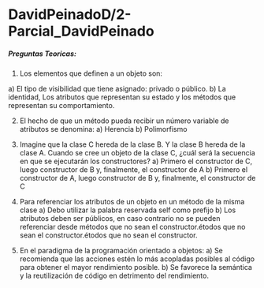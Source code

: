 # DavidPeinadoD/2-Parcial_DavidPeinado

##### Preguntas Teoricas:

1. Los elementos que definen a un objeto son:

a) El tipo de visibilidad que tiene asignado: privado o público.
b) La identidad, Los atributos que representan su estado y los métodos que representan su comportamiento.

2. El hecho de que un método pueda recibir un número variable de atributos se denomina:
a) Herencia
b) Polimorfismo

3. Imagine que la clase C hereda de la clase B. Y la clase B hereda de la clase A. Cuando se cree un objeto de la clase C, ¿cuál será la secuencia en que se ejecutarán los constructores?
a) Primero el constructor de C, luego constructor de B y, finalmente, el constructor de A
b) Primero el constructor de A, luego constructor de B y, finalmente, el constructor de C

4. Para referenciar los atributos de un objeto en un método de la misma clase
a) Debo utilizar la palabra reservada self como prefijo
b) Los atributos deben ser públicos, en caso contrario no se pueden referenciar desde métodos que no sean el constructor.étodos que no sean el constructor.étodos que no
sean el constructor.

5. En el paradigma de la programación orientado a objetos:
a) Se recomienda que las acciones estén lo más acopladas posibles al código para obtener el mayor rendimiento posible.
b) Se favorece la semántica y la reutilización de código en detrimento del rendimiento.
